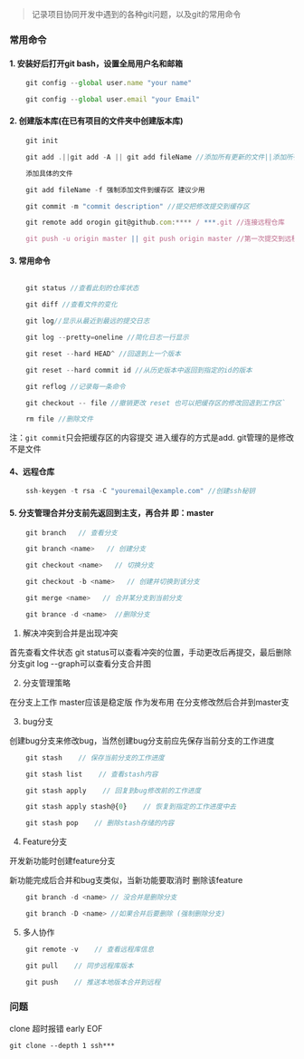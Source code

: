 > 记录项目协同开发中遇到的各种git问题，以及git的常用命令
    
### 常用命令

#### 1. 安装好后打开git bash，设置全局用户名和邮箱

```js
    git config --global user.name "your name"

    git config --global user.email "your Email"
```

#### 2. 创建版本库(在已有项目的文件夹中创建版本库)

```js
    git init

    git add .||git add -A || git add fileName //添加所有更新的文件||添加所有文件||

    添加具体的文件

    git add fileName -f 强制添加文件到缓存区 建议少用

    git commit -m "commit description" //提交把修改提交到缓存区

    git remote add orogin git@github.com:**** / ***.git //连接远程仓库

    git push -u origin master || git push origin master //第一次提交到远程 || 以后提交简化

```

#### 3. 常用命令

```js

    git status //查看此刻的仓库状态

    git diff //查看文件的变化

    git log//显示从最近到最远的提交日志

    git log --pretty=oneline //简化日志一行显示

    git reset --hard HEAD^ //回退到上一个版本

    git reset --hard commit id //从历史版本中返回到指定的id的版本

    git reflog //记录每一条命令

    git checkout -- file //撤销更改 reset 也可以把缓存区的修改回退到工作区`

    rm file //删除文件
```
注：`git commit`只会把缓存区的内容提交 进入缓存的方式是add. git管理的是修改不是文件

#### 4、远程仓库

```js
    ssh-keygen -t rsa -C "youremail@example.com" //创建ssh秘钥

```

#### 5. 分支管理合并分支前先返回到主支，再合并 即：master

```js
    git branch   // 查看分支

    git branch <name>   // 创建分支

    git checkout <name>   // 切换分支

    git checkout -b <name>   // 创建并切换到该分支

    git merge <name>   // 合并某分支到当前分支

    git brance -d <name>  //删除分支
```


1. 解决冲突到合并是出现冲突

首先查看文件状态 git status可以查看冲突的位置，手动更改后再提交，最后删除分支git log --graph可以查看分支合并图

2. 分支管理策略

在分支上工作 master应该是稳定版 作为发布用 在分支修改然后合并到master支

3. bug分支

创建bug分支来修改bug，当然创建bug分支前应先保存当前分支的工作进度

```js
    git stash    // 保存当前分支的工作进度

    git stash list    // 查看stash内容

    git stash apply    // 回复到bug修改前的工作进度

    git stash apply stash@{0}    // 恢复到指定的工作进度中去

    git stash pop    // 删除stash存储的内容
```

4. Feature分支

开发新功能时创建feature分支

新功能完成后合并和bug支类似，当新功能要取消时 删除该feature

```js
    git branch -d <name> // 没合并是删除分支

    git branch -D <name> //如果合并后要删除 (强制删除分支)
```

5. 多人协作
```js
    git remote -v    // 查看远程库信息

    git pull    // 同步远程库版本

    git push    // 推送本地版本合并到远程
```

### 问题
clone 超时报错 early EOF

    git clone --depth 1 ssh***

